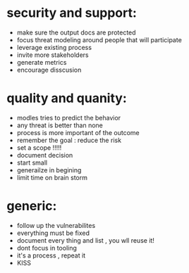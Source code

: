 # security and support:

  - make sure the output  docs are protected
  - focus threat modeling around people that will participate
  - leverage existing process
  - invite more stakeholders
  - generate metrics
  - encourage disscusion
  
# quality and quanity:

  - modles tries to predict  the behavior
  - any threat is better than none
  - process is more important of the outcome
  - remember  the goal : reduce the risk
  - set a scope !!!!!
  - document decision
  - start small
  - generailze in begining
  - limit time on brain storm
 
 # generic:
  - follow up the vulnerabilites
  - everything must be fixed
  - document every thing and list , you wll reuse it!
  - dont focus in tooling
  - it's a process , repeat it
  - KISS
  
 
